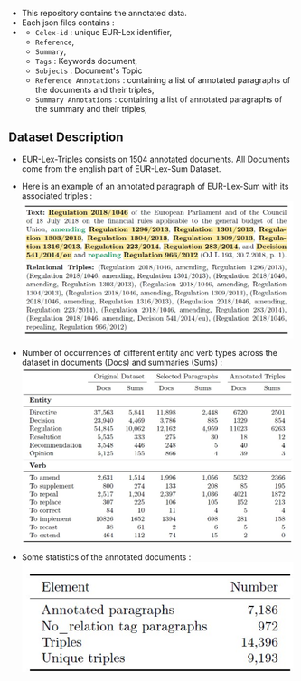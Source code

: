 * This repository contains the annotated data.
* Each json files contains :
* * `Celex-id` : unique EUR-Lex identifier,
  * `Reference`,
  * `Summary`,
  * `Tags` : Keywords document,
  * `Subjects` : Document's Topic
  * `Reference Annotations` : containing a list of annotated paragraphs of the documents and their triples,
  * `Summary Annotations` : containing a list of annotated paragraphs of the summary and their triples,
## Dataset Description
* EUR-Lex-Triples consists on 1504 annotated documents. All Documents come from the english part of EUR-Lex-Sum Dataset.

* Here is an example of an annotated paragraph of EUR-Lex-Sum with its associated triples : ![Here is an example of EUR-Lex-Triples](../EUR-Lex-Triples-Examples.jpg)

* Number of occurrences of different entity and verb types across the dataset in documents (Docs) and summaries (Sums) : ![Here is an example of EUR-Lex-Triples](../Entities-Verbs.jpg)

* Some statistics of the annotated documents : ![Here is an example of EUR-Lex-Triples](../general_statistics.jpg)
